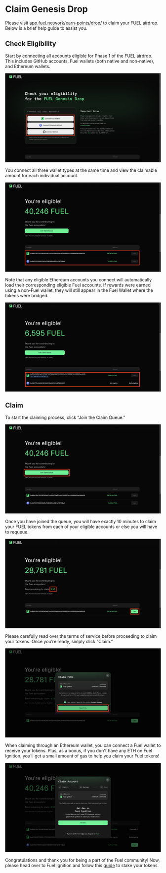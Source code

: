# Claim Genesis Drop

Please visit [app.fuel.network/earn-points/drop/](https://app.fuel.network/earn-points/drop/) to claim your FUEL airdrop. Below is a brief help guide to assist you.

## Check Eligibility

Start by connecting all accounts eligible for Phase 1 of the FUEL airdrop. This includes GitHub accounts, Fuel wallets (both native and non-native), and Ethereum wallets.

![Connect Accounts](https://raw.githubusercontent.com/FuelLabs/fuel-token-overview/refs/heads/main/assets/claim-genesis-drop/1-connect-wallet.png)

You connect all three wallet types at the same time and view the claimable amount for each individual account.

![Airdrop Amount Multi](https://raw.githubusercontent.com/FuelLabs/fuel-token-overview/refs/heads/main/assets/claim-genesis-drop/2-airdrop-amount-multi.png)

Note that any eligible Ethereum accounts you connect will automatically load their corresponding eligible Fuel accounts. If rewards were earned using a non-Fuel wallet, they will still appear in the Fuel Wallet where the tokens were bridged.

![Airdrop Amount Pt2](https://raw.githubusercontent.com/FuelLabs/fuel-token-overview/refs/heads/main/assets/claim-genesis-drop/3-airdrop-amount-pt3.png)

## Claim

To start the claiming process, click “Join the Claim Queue.”

![Join Queue](https://raw.githubusercontent.com/FuelLabs/fuel-token-overview/refs/heads/main/assets/claim-genesis-drop/4-join-queue.png)

Once you have joined the queue, you will have exactly 10 minutes to claim your FUEL tokens from each of your eligible accounts or else you will have to requeue.

![Claim](https://raw.githubusercontent.com/FuelLabs/fuel-token-overview/refs/heads/main/assets/claim-genesis-drop/5-claim.png)

Please carefully read over the terms of service before proceeding to claim your tokens. Once you’re ready, simply click “Claim.”

![Claim Pt2](https://raw.githubusercontent.com/FuelLabs/fuel-token-overview/refs/heads/main/assets/claim-genesis-drop/6-claim-pt2.png)

When claiming through an Ethereum wallet, you can connect a Fuel wallet to receive your tokens. Plus, as a bonus, if you don't have any ETH on Fuel Ignition, you’ll get a small amount of  gas to help you claim your Fuel tokens!

![Claim Eth](https://raw.githubusercontent.com/FuelLabs/fuel-token-overview/refs/heads/main/assets/claim-genesis-drop/7-claim-eth.png)

Congratulations and thank you for being a part of the Fuel community! Now, please head over to Fuel Ignition and follow this [guide](./stake-on-fuel.md) to stake your tokens.
